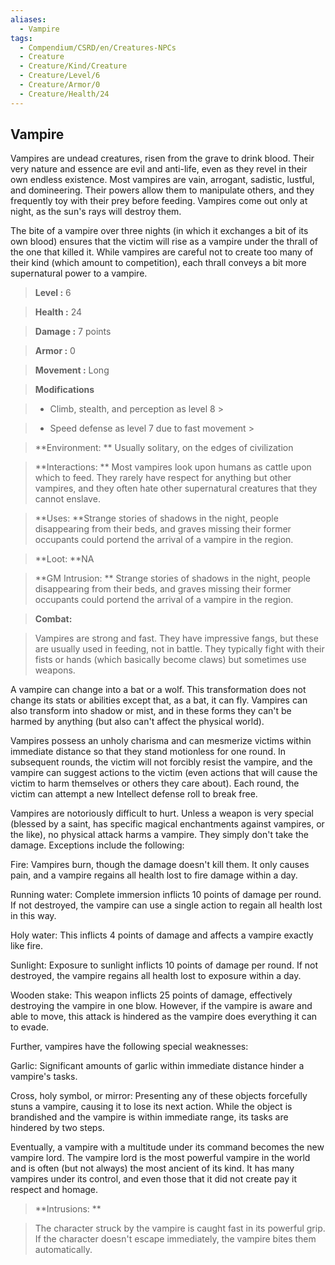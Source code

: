 ```yaml
---
aliases:
  - Vampire
tags:
  - Compendium/CSRD/en/Creatures-NPCs
  - Creature
  - Creature/Kind/Creature
  - Creature/Level/6
  - Creature/Armor/0
  - Creature/Health/24
---
```

  
    
## Vampire    
Vampires are undead creatures, risen from the grave to drink blood. Their very nature and essence are evil and anti-life, even as they revel in their own endless existence. Most vampires are vain, arrogant, sadistic, lustful, and domineering. Their powers allow them to manipulate others, and they frequently toy with their prey before feeding. Vampires come out only at night, as the sun's rays will destroy them.  
The bite of a vampire over three nights (in which it exchanges a bit of its own blood) ensures that the victim will rise as a vampire under the thrall of the one that killed it. While vampires are careful not to create too many of their kind (which amount to competition), each thrall conveys a bit more supernatural power to a vampire.    
  
    
> **Level :** 6    
> **Health :** 24    
> **Damage :** 7 points    
> **Armor :** 0    
> **Movement :** Long    
> **Modifications**    
>- Climb, stealth, and perception as level 8 >  
>    
>- Speed defense as level 7 due to fast movement >  
>    
> **Environment: ** Usually solitary, on the edges of civilization    
> **Interactions: ** Most vampires look upon humans as cattle upon which to feed. They rarely have respect for anything but other vampires, and they often hate other supernatural creatures that they cannot enslave.    
> **Uses: **Strange stories of shadows in the night, people disappearing from their beds, and graves missing their former occupants could portend the arrival of a vampire in the region.    
> **Loot: **NA    
> **GM Intrusion: ** Strange stories of shadows in the night, people disappearing from their beds, and graves missing their former occupants could portend the arrival of a vampire in the region.    
  
> **Combat:**   
> Vampires are strong and fast. They have impressive fangs, but these are usually used in feeding, not in battle. They typically fight with their fists or hands (which basically become claws) but sometimes use weapons.  
A vampire can change into a bat or a wolf. This transformation does not change its stats or abilities except that, as a bat, it can fly. Vampires can also transform into shadow or mist, and in these forms they can't be harmed by anything (but also can't affect the physical world).  
Vampires possess an unholy charisma and can mesmerize victims within immediate distance so that they stand motionless for one round. In subsequent rounds, the victim will not forcibly resist the vampire, and the vampire can suggest actions to the victim (even actions that will cause the victim to harm themselves or others they care about). Each round, the victim can attempt a new Intellect defense roll to break free.  
Vampires are notoriously difficult to hurt. Unless a weapon is very special (blessed by a saint, has specific magical enchantments against vampires, or the like), no physical attack harms a vampire. They simply don't take the damage. Exceptions include the following:  
Fire: Vampires burn, though the damage doesn't kill them. It only causes pain, and a vampire regains all health lost to fire damage within a day.  
Running water: Complete immersion inflicts 10 points of damage per round. If not destroyed, the vampire can use a single action to regain all health lost in this way.  
Holy water: This inflicts 4 points of damage and affects a vampire exactly like fire.  
Sunlight: Exposure to sunlight inflicts 10 points of damage per round. If not destroyed, the vampire regains all health lost to exposure within a day.  
Wooden stake: This weapon inflicts 25 points of damage, effectively destroying the vampire in one blow. However, if the vampire is aware and able to move, this attack is hindered as the vampire does everything it can to evade.  
Further, vampires have the following special weaknesses:   
Garlic: Significant amounts of garlic within immediate distance hinder a vampire's tasks.  
Cross, holy symbol, or mirror: Presenting any of these objects forcefully stuns a vampire, causing it to lose its next action. While the object is brandished and the vampire is within immediate range, its tasks are hindered by two steps.  
Eventually, a vampire with a multitude under its command becomes the new vampire lord. The vampire lord is the most powerful vampire in the world and is often (but not always) the most ancient of its kind. It has many vampires under its control, and even those that it did not create pay it respect and homage.    
    
  
> **Intrusions: **   
> The character struck by the vampire is caught fast in its powerful grip. If the character doesn't escape immediately, the vampire bites them automatically.    
